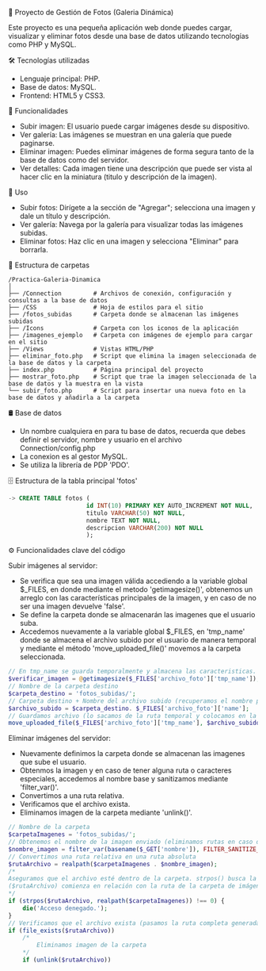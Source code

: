 📸 Proyecto de Gestión de Fotos (Galeria Dinámica)

Este proyecto es una pequeña aplicación web donde puedes cargar, visualizar y eliminar fotos desde una
base de datos utilizando tecnologías como PHP y MySQL.

🛠️ Tecnologías utilizadas
* Lenguaje principal: PHP.
* Base de datos: MySQL.
* Frontend: HTML5 y CSS3.

🎯 Funcionalidades
* Subir imagen: El usuario puede cargar imágenes desde su dispositivo.
* Ver galería: Las imágenes se muestran en una galería que puede paginarse.
* Eliminar imagen: Puedes eliminar imágenes de forma segura tanto de la base de datos como del servidor.
* Ver detalles: Cada imagen tiene una descripción que puede ser vista al hacer clic en la miniatura (titulo
  y descripción de la imagen).

🚀 Uso
* Subir fotos: Dirígete a la sección de "Agregar"; selecciona una imagen y dale un título y descripción.
* Ver galería: Navega por la galería para visualizar todas las imágenes subidas.
* Eliminar fotos: Haz clic en una imagen y selecciona "Eliminar" para borrarla.

📂 Estructura de carpetas
```
/Practica-Galeria-Dinamica
│
├── /Connection         # Archivos de conexión, configuración y consultas a la base de datos
├── /CSS                # Hoja de estilos para el sitio
├── /fotos_subidas      # Carpeta donde se almacenan las imágenes subidas
├── /Icons              # Carpeta con los iconos de la aplicación
├── /imagenes_ejemplo   # Carpeta con imágenes de ejemplo para cargar en el sitio
├── /Views              # Vistas HTML/PHP
├── eliminar_foto.php   # Script que elimina la imagen seleccionada de la base de datos y la carpeta
├── index.php           # Página principal del proyecto
├── mostrar_foto.php    # Script que trae la imagen seleccionada de la base de datos y la muestra en la vista
└── subir_foto.php      # Script para insertar una nueva foto en la base de datos y añadirla a la carpeta
```

🛢️ Base de datos
* Un nombre cualquiera en para tu base de datos, recuerda que debes definir el servidor, nombre y usuario en el 
archivo Connection/config.php
* La conexion es al gestor MySQL.
* Se utiliza la librería de PDP 'PDO'.

🗄️ Estructura de la tabla principal 'fotos'
```SQL
-> CREATE TABLE fotos (
                      id INT(10) PRIMARY KEY AUTO_INCREMENT NOT NULL,
                      titulo VARCHAR(50) NOT NULL,
                      nombre TEXT NOT NULL,
                      descripcion VARCHAR(200) NOT NULL
                      );

```

⚙️ Funcionalidades clave del código

Subir imágenes al servidor:
* Se verifica que sea una imagen válida accediendo a la variable global $_FILES, en donde mediante el metodo
'getimagesize()', obtenemos un arreglo con las características principales de la imagen, y en caso de no ser
una imagen devuelve 'false'.
* Se define la carpeta donde se almacenarán las imagenes que el usuario suba.
* Accedemos nuevamente a la variable global $_FILES, en 'tmp_name' donde se almacena el archivo subido por el
usuario de manera temporal y mediante el método 'move_uploaded_file()' movemos a la carpeta seleccionada.

```php
// En tmp_name se guarda temporalmente y almacena las caracteristicas. Obtenemos un arrreglo
$verificar_imagen = @getimagesize($_FILES['archivo_foto']['tmp_name']);
// Nombre de la carpeta destino
$carpeta_destino = 'fotos_subidas/';                     
// Carpeta destino + Nombre del archivo subido (recuperamos el nombre para mantenerlo)
$archivo_subido = $carpeta_destino. $_FILES['archivo_foto']['name'];    
// Guardamos archivo (lo sacamos de la ruta temporal y colocamos en la ruta destino)
move_uploaded_file($_FILES['archivo_foto']['tmp_name'], $archivo_subido);
```

Eliminar imágenes del servidor:
* Nuevamente definimos la carpeta donde se almacenan las imagenes que sube el usuario.
* Obtenmos la imagen y en caso de tener alguna ruta o caracteres especiales, accedemos al nombre base 
y sanitizamos mediante 'filter_var()'.
* Convertimos a una ruta relativa.
* Verificamos que el archivo exista.
* Eliminamos imagen de la carpeta mediante 'unlink()'.


```php
// Nombre de la carpeta
$carpetaImagenes = 'fotos_subidas/';
// Obtenemos el nombre de la imagen enviado (eliminamos rutas en caso de ternerlas y sanitizamos)
$nombre_imagen = filter_var(basename($_GET['nombre']), FILTER_SANITIZE_STRING);
// Convertimos una ruta relativa en una ruta absoluta
$rutaArchivo = realpath($carpetaImagenes . $nombre_imagen);
/*
Aseguramos que el archivo esté dentro de la carpeta. strpos() busca la posición donde la ruta de la imagen 
($rutaArchivo) comienza en relación con la ruta de la carpeta de imágenes (realpath($carpetaImagenes)).
*/
if (strpos($rutaArchivo, realpath($carpetaImagenes)) !== 0) {
    die('Acceso denegado.');
}
// Verificamos que el archivo exista (pasamos la ruta completa generada por realpath())
if (file_exists($rutaArchivo)) 
    /*
        Eliminamos imagen de la carpeta
    */
    if (unlink($rutaArchivo))
```